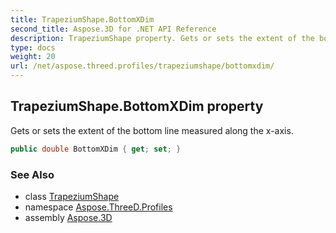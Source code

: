 ```yaml
---
title: TrapeziumShape.BottomXDim
second_title: Aspose.3D for .NET API Reference
description: TrapeziumShape property. Gets or sets the extent of the bottom line measured along the xaxis
type: docs
weight: 20
url: /net/aspose.threed.profiles/trapeziumshape/bottomxdim/
---
```

## TrapeziumShape.BottomXDim property

Gets or sets the extent of the bottom line measured along the x-axis.

```csharp
public double BottomXDim { get; set; }
```

### See Also

* class [TrapeziumShape](../)
* namespace [Aspose.ThreeD.Profiles](../../../aspose.threed.profiles/)
* assembly [Aspose.3D](../../../)


